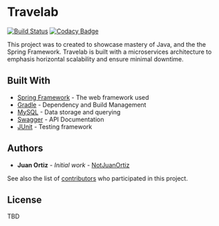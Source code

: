# Travelab 
[![Build Status](https://travis-ci.org/notjuanortiz/travelab.svg?branch=master)](https://travis-ci.org/notjuanortiz/travelab)
[![Codacy Badge](https://api.codacy.com/project/badge/Grade/b7866157e30248428541817fee0f7868)](https://www.codacy.com/manual/notjuanortiz/travelab?utm_source=github.com&amp;utm_medium=referral&amp;utm_content=notjuanortiz/travelab&amp;utm_campaign=Badge_Grade)

This project was to created to showcase mastery of Java, and the the Spring Framework.
Travelab is built with a microservices architecture to emphasis horizontal scalability and ensure minimal downtime.

## Built With

* [Spring Framework](https://spring.io/projects) - The web framework used
* [Gradle](https://gradle.org/) - Dependency and Build Management
* [MySQL](https://www.mysql.com/) - Data storage and querying
* [Swagger](https://swagger.io/) - API Documentation
* [JUnit](https://junit.org) - Testing framework

## Authors

* **Juan Ortiz** - *Initial work* - [NotJuanOrtiz](https://github.com/notjuanortiz)

See also the list of [contributors](https://github.com/notjuanortiz/flight-management-backend/contributors) who participated in this project.

## License

TBD
